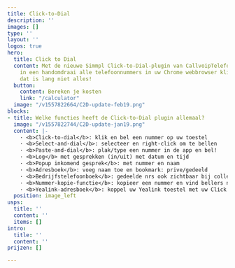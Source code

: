 ```yaml
---
title: Click-to-Dial
description: ''
images: []
type: ''
layout: ''
logos: true
hero:
  title: Click to Dial
  content: Met de nieuwe Simmpl Click-to-Dial-plugin van CallvoipTelefonie maakt u
    in een handomdraai alle telefoonnummers in uw Chrome webbrowser klikbaar. Maar
    dat is lang niet alles!
  button:
    content: Bereken je kosten
    link: "/calculator"
  image: "/v1557822664/C2D-update-feb19.png"
blocks:
- title: Welke functies heeft de Click-to-Dial plugin allemaal?
  image: "/v1557822744/C2D-update-jan19.png"
  content: |-
    · <b>Click-to-dial</b>: klik en bel een nummer op uw toestel
    · <b>Select-and-dial</b>: selecteer en right-click om te bellen
    · <b>Paste-and-dial</b>: plak/type een nummer in de app en bel!
    · <b>Log</b> met gesprekken (in/uit) met datum en tijd
    · <b>Popup inkomend gesprek</b>: met nummer en naam
    · <b>Adresboek</b>: voeg naam toe en bookmark: prive/gedeeld
    · <b>Bedrijfstelefoonboek</b>: gedeelde nrs ook zichtbaar bij collega’s
    · <b>Nummer-kopie-functie</b>: kopieer een nummer en vind bellers nog sneller in uw CRM!
    · <b>Yealink-adresboek</b>: koppel uw Yealink toestel met uw Click to Dial adresboek!
  position: image_left
usps:
  title: ''
  content: ''
  items: []
intro:
  title: ''
  content: ''
prijzen: []

---
```

